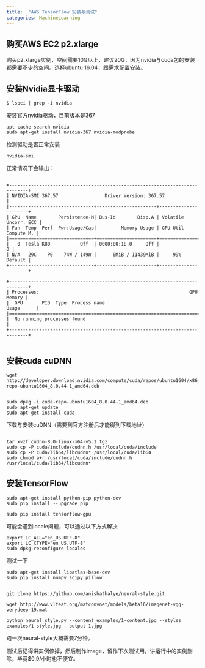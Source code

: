 ```yaml
---
title:  "AWS TensorFlow 安装与测试"
categories: MachineLearning
---
```


## 购买AWS EC2 p2.xlarge

购买p2.xlarge实例，空间需要10G以上，建议20G，因为nvidia与cuda包的安装都需要不少的空间。选择ubuntu 16.04，跟需求配置安装。

## 安装Nvidia显卡驱动

```
$ lspci | grep -i nvidia
```

安装官方nvidia驱动，目前版本是367

```
apt-cache search nvidia
sudo apt-get install nvidia-367 nvidia-modprobe

```

检测驱动是否正常安装

```
nvidia-smi
```

正常情况下会输出：

```

+-----------------------------------------------------------------------------+
| NVIDIA-SMI 367.57                 Driver Version: 367.57                    |
|-------------------------------+----------------------+----------------------+
| GPU  Name        Persistence-M| Bus-Id        Disp.A | Volatile Uncorr. ECC |
| Fan  Temp  Perf  Pwr:Usage/Cap|         Memory-Usage | GPU-Util  Compute M. |
|===============================+======================+======================|
|   0  Tesla K80           Off  | 0000:00:1E.0     Off |                    0 |
| N/A   29C    P0    74W / 149W |      0MiB / 11439MiB |     99%      Default |
+-------------------------------+----------------------+----------------------+
                                                                               
+-----------------------------------------------------------------------------+
| Processes:                                                       GPU Memory |
|  GPU       PID  Type  Process name                               Usage      |
|=============================================================================|
|  No running processes found                                                 |
+-----------------------------------------------------------------------------+


```


## 安装cuda cuDNN

```
wget http://developer.download.nvidia.com/compute/cuda/repos/ubuntu1604/x86_64/cuda-repo-ubuntu1604_8.0.44-1_amd64.deb


sudo dpkg -i cuda-repo-ubuntu1604_8.0.44-1_amd64.deb
sudo apt-get update
sudo apt-get install cuda
```

下载与安装cuDNN（需要到官方注册后才能得到下载地址）

```

tar xvzf cudnn-8.0-linux-x64-v5.1.tgz
sudo cp -P cuda/include/cudnn.h /usr/local/cuda/include
sudo cp -P cuda/lib64/libcudnn* /usr/local/cuda/lib64
sudo chmod a+r /usr/local/cuda/include/cudnn.h /usr/local/cuda/lib64/libcudnn*

```

## 安装TensorFlow

```
sudo apt-get install python-pip python-dev
sudo pip install --upgrade pip

sudo pip install tensorflow-gpu

```

可能会遇到locale问题，可以通过以下方式解决

```
export LC_ALL="en_US.UTF-8"
export LC_CTYPE="en_US.UTF-8"
sudo dpkg-reconfigure locales
```

测试一下

```
sudo apt-get install libatlas-base-dev
sudo pip install numpy scipy pillow


git clone https://github.com/anishathalye/neural-style.git

wget http://www.vlfeat.org/matconvnet/models/beta16/imagenet-vgg-verydeep-19.mat

python neural_style.py --content examples/1-content.jpg --styles examples/1-style.jpg --output 1.jpg

```

跑一次neural-style大概需要7分钟。


测试后记得讲实例停掉，然后制作image，留作下次测试用，讲运行中的实例删除，毕竟$0.9/小时也不便宜。





